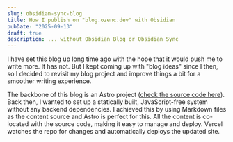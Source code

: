 ```yaml
---
slug: obsidian-sync-blog
title: How I publish on "blog.ozenc.dev" with Obsidian
pubDate: "2025-09-13"
draft: true
description: ... without Obsidian Blog or Obsidian Sync
---
```


I have set this blog up long time ago with the hope that it would push me to write more. It has not. But I kept coming up with "blog ideas" since I then, so I decided to revisit my blog project and improve things a bit for a smoother writing experience.

The backbone of this blog is an Astro project ([check the source code here](https://github.com/ozencb/blog.ozenc.dev)). Back then, I wanted to set up a statically built, JavaScript-free system without any backend dependencies. I achieved this by using Markdown files as the content source and Astro is perfect for this. All the content is co-located with the source code, making it easy to manage and deploy. Vercel watches the repo for changes and automatically deploys the updated site.
